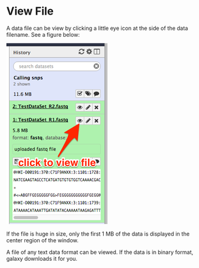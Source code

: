 # View File

A data file can be view by clicking a little eye icon at the side of the data filename. See a figure below:

![](/assets/view_file.png)

If the file is huge in size, only the first 1 MB of the data is displayed in the center region of the window.

A file of any text data format can be viewed. If the data is in binary format, galaxy downloads it for you.


